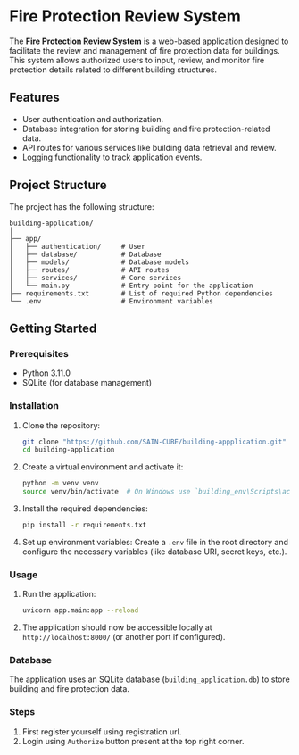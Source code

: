 # Fire Protection Review System

The **Fire Protection Review System** is a web-based application designed to facilitate the review and management of fire protection data for buildings. This system allows authorized users to input, review, and monitor fire protection details related to different building structures.

## Features

- User authentication and authorization.
- Database integration for storing building and fire protection-related data.
- API routes for various services like building data retrieval and review.
- Logging functionality to track application events.

## Project Structure

The project has the following structure:

```
building-application/
│
├── app/
│   ├── authentication/     # User 
│   ├── database/           # Database 
│   ├── models/             # Database models
│   ├── routes/             # API routes
│   ├── services/           # Core services 
│   └── main.py             # Entry point for the application
├── requirements.txt        # List of required Python dependencies
└── .env                    # Environment variables
```

## Getting Started

### Prerequisites

- Python 3.11.0
- SQLite (for database management)

### Installation

1. Clone the repository:
    ```bash
    git clone "https://github.com/SAIN-CUBE/building-appplication.git"
    cd building-application
    ```

2. Create a virtual environment and activate it:
    ```bash
    python -m venv venv
    source venv/bin/activate  # On Windows use `building_env\Scripts\activate`
    ```

3. Install the required dependencies:
    ```bash
    pip install -r requirements.txt
    ```

4. Set up environment variables:
    Create a `.env` file in the root directory and configure the necessary variables (like database URI, secret keys, etc.).

### Usage

1. Run the application:
    ```bash
    uvicorn app.main:app --reload
    ```

2. The application should now be accessible locally at `http://localhost:8000/` (or another port if configured).

### Database

The application uses an SQLite database (`building_application.db`) to store building and fire protection data.

### Steps
1. First register yourself using registration url.
2. Login using `Authorize` button present at the top right corner.
